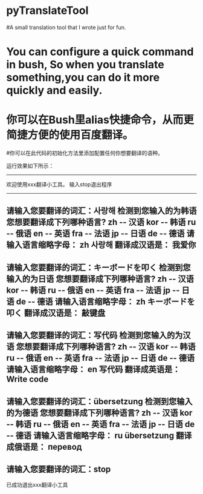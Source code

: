 # pyTranslateTool
#A small translation tool that I wrote just for fun.
# You can configure a quick command in bush, So when you translate something,you can do it more quickly and easily.

# 你可以在Bush里alias快捷命令，从而更简捷方便的使用百度翻译。
#你可以在此代码的初始化方法里添加配置任何你想要翻译的语种。

运行效果如下所示：
****************************************
欢迎使用xxx翻译小工具。 
输入stop退出程序
****************************************
请输入您要翻译的词汇：사랑해
检测到您输入的为韩语
您想要翻译成下列哪种语言? 
zh -- 汉语
kor -- 韩语
ru -- 俄语
en -- 英语
fra -- 法语
jp -- 日语
de -- 德语
请输入语言缩略字母：
zh
사랑해 翻译成汉语是： 我爱你
--------------------------------------------------------------------------------
请输入您要翻译的词汇：キーボードを叩く
检测到您输入的为日语
您想要翻译成下列哪种语言? 
zh -- 汉语
kor -- 韩语
ru -- 俄语
en -- 英语
fra -- 法语
jp -- 日语
de -- 德语
请输入语言缩略字母：
zh
キーボードを叩く 翻译成汉语是： 敲键盘
--------------------------------------------------------------------------------
请输入您要翻译的词汇：写代码
检测到您输入的为汉语
您想要翻译成下列哪种语言? 
zh -- 汉语
kor -- 韩语
ru -- 俄语
en -- 英语
fra -- 法语
jp -- 日语
de -- 德语
请输入语言缩略字母：
en
写代码 翻译成英语是： Write code
--------------------------------------------------------------------------------
请输入您要翻译的词汇：übersetzung
检测到您输入的为德语
您想要翻译成下列哪种语言? 
zh -- 汉语
kor -- 韩语
ru -- 俄语
en -- 英语
fra -- 法语
jp -- 日语
de -- 德语
请输入语言缩略字母：
ru
übersetzung 翻译成俄语是： перевод
--------------------------------------------------------------------------------
请输入您要翻译的词汇：stop
--------------------------------------------------------------------------------
已成功退出xxx翻译小工具

